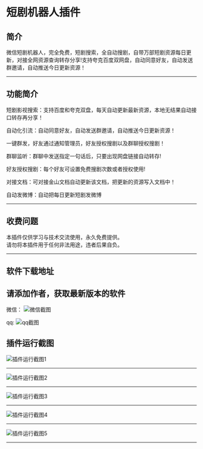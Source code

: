# 短剧机器人插件

## 简介
微信短剧机器人，完全免费，短剧搜索，全自动搜剧，自带万部短剧资源每日更新，对接全网资源查询转存分享!支持夸克百度双网盘，自动同意好友，自动发送群邀请，自动推送今日更新资源！

---

## 功能简介
短剧影视搜索：支持百度和夸克双盘，每天自动更新最新资源，本地无结果自动接口转存再分享！

自动化引流：自动同意好友，自动发送群邀请，自动推送今日更新资源！

一键群发，好友通过通知管理员，好友授权搜剧以及群聊授权搜剧！

群聊监听：群聊中发送指定一句话后，只要出现网盘链接自动转存!

好友授权搜剧：每个好友可设置免费搜剧次数或者授权使用!

对接文档：可对接金山文档自动更新该文档，把更新的资源写入文档中！

自动发微博：自动把每日更新短剧发微博

---

## 收费问题
本插件仅供学习与技术交流使用，永久免费提供。  
请勿将本插件用于任何非法用途，违者后果自负。

---

## 软件下载地址
请添加作者，获取最新版本的软件
-----------------------------------
微信：
![微信截图](images/wx.jpg)

qq: 
![qq截图](images/qq.jpg)

## 插件运行截图
 ![插件运行截图1](images/1.png)

-----------------------------------
 ![插件运行截图2](images/2.png)

-----------------------------------
 ![插件运行截图3](images/3.png)

-----------------------------------
 ![插件运行截图4](images/4.jpg)

-----------------------------------
 ![插件运行截图5](images/5.jpg)

---
